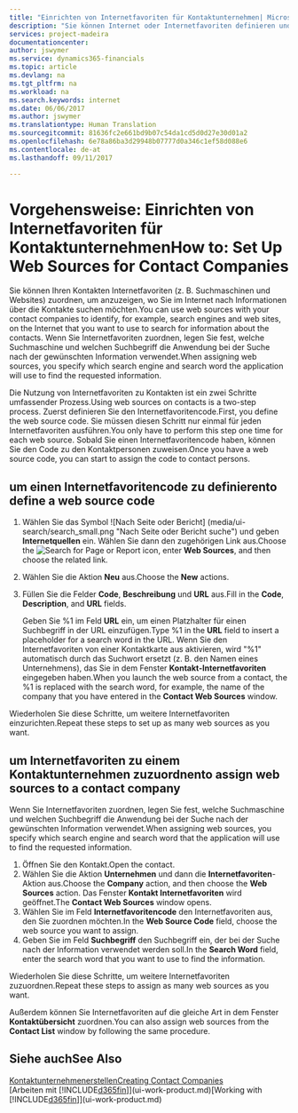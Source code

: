 ```yaml
---
title: "Einrichten von Internetfavoriten für Kontaktunternehmen| Microsoft Docs"
description: "Sie können Internet oder Internetfavoriten definieren und diese einem Kontaktunternehmen zuordnen, die Ihnen helfen, zu identifizieren, wie Sie nach Informationen über die Kontakte suchen möchten."
services: project-madeira
documentationcenter: 
author: jswymer
ms.service: dynamics365-financials
ms.topic: article
ms.devlang: na
ms.tgt_pltfrm: na
ms.workload: na
ms.search.keywords: internet
ms.date: 06/06/2017
ms.author: jswymer
ms.translationtype: Human Translation
ms.sourcegitcommit: 81636fc2e661bd9b07c54da1cd5d0d27e30d01a2
ms.openlocfilehash: 6e78a86ba3d29948b07777d0a346c1ef58d088e6
ms.contentlocale: de-at
ms.lasthandoff: 09/11/2017

---
```

# <a name="how-to-set-up-web-sources-for-contact-companies"></a><span data-ttu-id="c968a-103">Vorgehensweise: Einrichten von Internetfavoriten für Kontaktunternehmen</span><span class="sxs-lookup"><span data-stu-id="c968a-103">How to: Set Up Web Sources for Contact Companies</span></span>
<span data-ttu-id="c968a-104">Sie können Ihren Kontakten Internetfavoriten (z. B. Suchmaschinen und Websites) zuordnen, um anzuzeigen, wo Sie im Internet nach Informationen über die Kontakte suchen möchten.</span><span class="sxs-lookup"><span data-stu-id="c968a-104">You can use web sources with your contact companies to identify, for example, search engines and web sites, on the Internet that you want to use to search for information about the contacts.</span></span> <span data-ttu-id="c968a-105">Wenn Sie Internetfavoriten zuordnen, legen Sie fest, welche Suchmaschine und welchen Suchbegriff die Anwendung bei der Suche nach der gewünschten Information verwendet.</span><span class="sxs-lookup"><span data-stu-id="c968a-105">When assigning web sources, you specify which search engine and search word the application will use to find the requested information.</span></span>

<span data-ttu-id="c968a-106">Die Nutzung von Internetfavoriten zu Kontakten ist ein zwei Schritte umfassender Prozess.</span><span class="sxs-lookup"><span data-stu-id="c968a-106">Using web sources on contacts is a two-step process.</span></span> <span data-ttu-id="c968a-107">Zuerst definieren Sie den Internetfavoritencode.</span><span class="sxs-lookup"><span data-stu-id="c968a-107">First, you define the web source code.</span></span> <span data-ttu-id="c968a-108">Sie müssen diesen Schritt nur einmal für jeden Internetfavoriten ausführen.</span><span class="sxs-lookup"><span data-stu-id="c968a-108">You only have to perform this step one time for each web source.</span></span> <span data-ttu-id="c968a-109">Sobald Sie einen Internetfavoritencode haben, können Sie den Code zu den Kontaktpersonen zuweisen.</span><span class="sxs-lookup"><span data-stu-id="c968a-109">Once you have a web source code, you can start to assign the code to contact persons.</span></span>

## <a name="to-define-a-web-source-code"></a><span data-ttu-id="c968a-110">um einen Internetfavoritencode zu definieren</span><span class="sxs-lookup"><span data-stu-id="c968a-110">to define a web source code</span></span>
1. <span data-ttu-id="c968a-111">Wählen Sie das Symbol ![Nach Seite oder Bericht] (media/ui-search/search_small.png "Nach Seite oder Bericht suche") und geben **Internetquellen** ein. Wählen Sie dann den zugehörigen Link aus.</span><span class="sxs-lookup"><span data-stu-id="c968a-111">Choose the ![Search for Page or Report](media/ui-search/search_small.png "Search for Page or Report icon") icon, enter **Web Sources**, and then choose the related link.</span></span>
2. <span data-ttu-id="c968a-112">Wählen Sie die Aktion **Neu** aus.</span><span class="sxs-lookup"><span data-stu-id="c968a-112">Choose the **New** actions.</span></span>
3. <span data-ttu-id="c968a-113">Füllen Sie die Felder **Code**, **Beschreibung** und **URL** aus.</span><span class="sxs-lookup"><span data-stu-id="c968a-113">Fill in the **Code**, **Description**, and **URL** fields.</span></span>

    <span data-ttu-id="c968a-114">Geben Sie %1 im Feld **URL** ein, um einen Platzhalter für einen Suchbegriff in der URL einzufügen.</span><span class="sxs-lookup"><span data-stu-id="c968a-114">Type %1 in the **URL** field to insert a placeholder for a search word in the URL.</span></span> <span data-ttu-id="c968a-115">Wenn Sie den Internetfavoriten von einer Kontaktkarte aus aktivieren, wird "%1" automatisch durch das Suchwort ersetzt (z. B. den Namen eines Unternehmens), das Sie in dem Fenster **Kontakt-Internetfavoriten** eingegeben haben.</span><span class="sxs-lookup"><span data-stu-id="c968a-115">When you launch the web source from a contact, the %1 is replaced with the search word, for example, the name of the company that you have entered in the **Contact Web Sources** window.</span></span>

<span data-ttu-id="c968a-116">Wiederholen Sie diese Schritte, um weitere Internetfavoriten einzurichten.</span><span class="sxs-lookup"><span data-stu-id="c968a-116">Repeat these steps to set up as many web sources as you want.</span></span>

## <a name="to-assign-web-sources-to-a-contact-company"></a><span data-ttu-id="c968a-117">um Internetfavoriten zu einem Kontaktunternehmen zuzuordnen</span><span class="sxs-lookup"><span data-stu-id="c968a-117">to assign web sources to a contact company</span></span>
<span data-ttu-id="c968a-118">Wenn Sie Internetfavoriten zuordnen, legen Sie fest, welche Suchmaschine und welchen Suchbegriff die Anwendung bei der Suche nach der gewünschten Information verwendet.</span><span class="sxs-lookup"><span data-stu-id="c968a-118">When assigning web sources, you specify which search engine and search word that the application will use to find the requested information.</span></span>

1. <span data-ttu-id="c968a-119">Öffnen Sie den Kontakt.</span><span class="sxs-lookup"><span data-stu-id="c968a-119">Open the contact.</span></span>
2. <span data-ttu-id="c968a-120">Wählen Sie die Aktion **Unternehmen** und dann die **Internetfavoriten**-Aktion aus.</span><span class="sxs-lookup"><span data-stu-id="c968a-120">Choose the **Company** action, and then choose the **Web Sources** action.</span></span> <span data-ttu-id="c968a-121">Das Fenster **Kontakt Internetfavoriten** wird geöffnet.</span><span class="sxs-lookup"><span data-stu-id="c968a-121">The **Contact Web Sources** window opens.</span></span>
3. <span data-ttu-id="c968a-122">Wählen Sie im Feld **Internetfavoritencode** den Internetfavoriten aus, den Sie zuordnen möchten.</span><span class="sxs-lookup"><span data-stu-id="c968a-122">In the **Web Source Code** field, choose the web source you want to assign.</span></span>
4. <span data-ttu-id="c968a-123">Geben Sie im Feld **Suchbegriff** den Suchbegriff ein, der bei der Suche nach der Information verwendet werden soll.</span><span class="sxs-lookup"><span data-stu-id="c968a-123">In the **Search Word** field, enter the search word that you want to use to find the information.</span></span>

<span data-ttu-id="c968a-124">Wiederholen Sie diese Schritte, um weitere Internetfavoriten zuzuordnen.</span><span class="sxs-lookup"><span data-stu-id="c968a-124">Repeat these steps to assign as many web sources as you want.</span></span>

<span data-ttu-id="c968a-125">Außerdem können Sie Internetfavoriten auf die gleiche Art in dem Fenster **Kontaktübersicht** zuordnen.</span><span class="sxs-lookup"><span data-stu-id="c968a-125">You can also assign web sources from the **Contact List** window by following the same procedure.</span></span>

## <a name="see-also"></a><span data-ttu-id="c968a-126">Siehe auch</span><span class="sxs-lookup"><span data-stu-id="c968a-126">See Also</span></span>
[<span data-ttu-id="c968a-127">Kontaktunternehmenerstellen</span><span class="sxs-lookup"><span data-stu-id="c968a-127">Creating Contact Companies</span></span>](marketing-create-contact-companies.md)  
<span data-ttu-id="c968a-128">[Arbeiten mit [!INCLUDE[d365fin](includes/d365fin_md.md)]](ui-work-product.md)</span><span class="sxs-lookup"><span data-stu-id="c968a-128">[Working with [!INCLUDE[d365fin](includes/d365fin_md.md)]](ui-work-product.md)</span></span>


